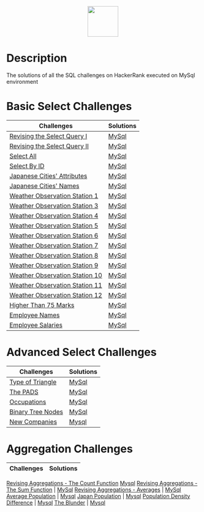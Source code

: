 <p align="center">  
	<a href="https://www.hackerrank.com/Thomas-George-T">
        <img height=80 src="https://d3keuzeb2crhkn.cloudfront.net/hackerrank/assets/styleguide/logo_wordmark-f5c5eb61ab0a154c3ed9eda24d0b9e31.svg"> 
    </a>
</p>

# Description
The solutions of all the SQL challenges on HackerRank executed on MySql environment

# Basic Select Challenges

Challenges | Solutions
-----------|-----------
[Revising the Select Query I](https://www.hackerrank.com/challenges/revising-the-select-query/problem) | [MySql](https://github.com/Thomas-George-T/HackerRank-SQL-Challenges-Solutions/blob/master/Basic%20Select/Revising-the-select-Query-1.sql)
[Revising the Select Query II](https://www.hackerrank.com/challenges/revising-the-select-query-2/problem) | [MySql](https://github.com/Thomas-George-T/HackerRank-SQL-Challenges-Solutions/blob/master/Basic%20Select/Revising-the-select-Query-2.sql)
[Select All](https://www.hackerrank.com/challenges/select-all-sql/problem) | [MySql](https://github.com/Thomas-George-T/HackerRank-SQL-Challenges-Solutions/blob/master/Basic%20Select/Select-All.sql)
[Select By ID](https://www.hackerrank.com/challenges/select-by-id/problem) | [MySql](https://github.com/Thomas-George-T/HackerRank-SQL-Challenges-Solutions/blob/master/Basic%20Select/Select-By-ID.sql)
[Japanese Cities' Attributes](https://www.hackerrank.com/challenges/japanese-cities-attributes/problem) | [MySql](https://github.com/Thomas-George-T/HackerRank-SQL-Challenges-Solutions/blob/master/Basic%20Select/Japanese-Cities'-Attributes.sql)
[Japanese Cities' Names](https://www.hackerrank.com/challenges/japanese-cities-name/problem) | [MySql](https://github.com/Thomas-George-T/HackerRank-SQL-Challenges-Solutions/blob/master/Basic%20Select/Japanese-Cities'-Names.sql)
[Weather Observation Station 1](https://www.hackerrank.com/challenges/weather-observation-station-1/problem) | [MySql](https://github.com/Thomas-George-T/HackerRank-SQL-Challenges-Solutions/blob/master/Basic%20Select/Weather-Observation-Station-1.sql)
[Weather Observation Station 3](https://www.hackerrank.com/challenges/weather-observation-station-3/problem) | [MySql](https://github.com/Thomas-George-T/HackerRank-SQL-Challenges-Solutions/blob/master/Basic%20Select/Weather-Observation-Station-3.sql)
[Weather Observation Station 4](https://www.hackerrank.com/challenges/weather-observation-station-4/problem) | [MySql](https://github.com/Thomas-George-T/HackerRank-SQL-Challenges-Solutions/blob/master/Basic%20Select/Weather-Observation-Station-4.sql)
[Weather Observation Station 5](https://www.hackerrank.com/challenges/weather-observation-station-5/problem) | [MySql](https://github.com/Thomas-George-T/HackerRank-SQL-Challenges-Solutions/blob/master/Basic%20Select/Weather-Observation-Station-5.sql)
[Weather Observation Station 6](https://www.hackerrank.com/challenges/weather-observation-station-6/problem) | [MySql](https://github.com/Thomas-George-T/HackerRank-SQL-Challenges-Solutions/blob/master/Basic%20Select/Weather-Observation-Station-6.sql)
[Weather Observation Station 7](https://www.hackerrank.com/challenges/weather-observation-station-7/problem) | [MySql](https://github.com/Thomas-George-T/HackerRank-SQL-Challenges-Solutions/blob/master/Basic%20Select/Weather-Observation-Station-7.sql)
[Weather Observation Station 8](https://www.hackerrank.com/challenges/weather-observation-station-8/problem) | [MySql](https://github.com/Thomas-George-T/HackerRank-SQL-Challenges-Solutions/blob/master/Basic%20Select/Weather-Observation-Station-8.sql)
[Weather Observation Station 9](https://www.hackerrank.com/challenges/weather-observation-station-9/problem) | [MySql](https://github.com/Thomas-George-T/HackerRank-SQL-Challenges-Solutions/blob/master/Basic%20Select/Weather-Observation-Station-9.sql)
[Weather Observation Station 10](https://www.hackerrank.com/challenges/weather-observation-station-10/problem) | [MySql](https://github.com/Thomas-George-T/HackerRank-SQL-Challenges-Solutions/blob/master/Basic%20Select/Weather-Observation-Station-10.sql)
[Weather Observation Station 11](https://www.hackerrank.com/challenges/weather-observation-station-11/problem) | [MySql](https://github.com/Thomas-George-T/HackerRank-SQL-Challenges-Solutions/blob/master/Basic%20Select/Weather-Observation-Station-11.sql)
[Weather Observation Station 12](https://www.hackerrank.com/challenges/weather-observation-station-12/problem) | [MySql](https://github.com/Thomas-George-T/HackerRank-SQL-Challenges-Solutions/blob/master/Basic%20Select/Weather-Observation-Station-12.sql)
[Higher Than 75 Marks](https://www.hackerrank.com/challenges/more-than-75-marks/problem) | [MySql](https://github.com/Thomas-George-T/HackerRank-SQL-Challenges-Solutions/blob/master/Basic%20Select/Higher-Than-75-Marks.sql)
[Employee Names](https://www.hackerrank.com/challenges/name-of-employees/problem) | [MySql](https://github.com/Thomas-George-T/HackerRank-SQL-Challenges-Solutions/blob/master/Basic%20Select/Employee-Names.sql)
[Employee Salaries](https://www.hackerrank.com/challenges/salary-of-employees/problem) | [MySql](https://github.com/Thomas-George-T/HackerRank-SQL-Challenges-Solutions/blob/master/Basic%20Select/Employee-Salaries.sql)

# Advanced Select Challenges

Challenges | Solutions
-----------|-----------
[Type of Triangle](https://www.hackerrank.com/challenges/what-type-of-triangle/problem) | [MySql]()
[The PADS](https://www.hackerrank.com/challenges/the-pads/problem) | [MySql]()
[Occupations](https://www.hackerrank.com/challenges/occupations/problem) | [MySql]()
[Binary Tree Nodes](https://www.hackerrank.com/challenges/binary-search-tree-1/problem) | [MySql]()
[New Companies](https://www.hackerrank.com/challenges/the-company/problem) | [Mysql]()

# Aggregation Challenges

Challenges | Solutions
-----------|-----------
[Revising Aggregations - The Count Function](https://www.hackerrank.com/challenges/revising-aggregations-the-count-function/problem) [Mysql]()
[Revising Aggregations - The Sum Function](https://www.hackerrank.com/challenges/revising-aggregations-sum/problem) | [MySql]()
[Revising Aggregations - Averages](https://www.hackerrank.com/challenges/revising-aggregations-the-average-function/problem) | [MySql]()
[Average Population](https://www.hackerrank.com/challenges/average-population/problem) | [Mysql]()
[Japan Population](https://www.hackerrank.com/challenges/japan-population/problem) | [Mysql]()
[Population Density Difference](https://www.hackerrank.com/challenges/population-density-difference/problem) | [Mysql]()
[The Blunder](https://www.hackerrank.com/challenges/the-blunder/problem) | [Mysql]()